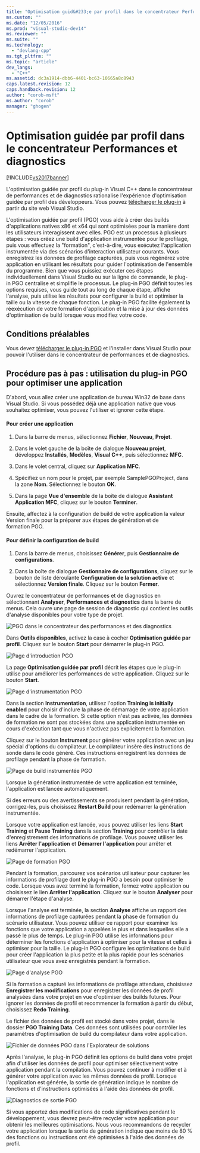 ```yaml
---
title: "Optimisation guid&#233;e par profil dans le concentrateur Performances et diagnostics | Microsoft Docs"
ms.custom: ""
ms.date: "12/05/2016"
ms.prod: "visual-studio-dev14"
ms.reviewer: ""
ms.suite: ""
ms.technology: 
  - "devlang-cpp"
ms.tgt_pltfrm: ""
ms.topic: "article"
dev_langs: 
  - "C++"
ms.assetid: dc3a1914-dbb6-4401-bc63-10665a8c8943
caps.latest.revision: 12
caps.handback.revision: 12
author: "corob-msft"
ms.author: "corob"
manager: "ghogen"
---
```

# Optimisation guid&#233;e par profil dans le concentrateur Performances et diagnostics
[!INCLUDE[vs2017banner](../../assembler/inline/includes/vs2017banner.md)]

L'optimisation guidée par profil du plug\-in Visual C\+\+ dans le concentrateur de performances et de diagnostics rationalise l'expérience d'optimisation guidée par profil des développeurs.  Vous pouvez [télécharger le plug\-in](http://go.microsoft.com/fwlink/p/?LinkId=327915) à partir du site web Visual Studio.  
  
 L'optimisation guidée par profil \(PGO\) vous aide à créer des builds d'applications natives x86 et x64 qui sont optimisées pour la manière dont les utilisateurs interagissent avec elles.  PGO est un processus à plusieurs étapes : vous créez une build d'application instrumentée pour le profilage, puis vous effectuez la "formation", c'est\-à\-dire, vous exécutez l'application instrumentée via des scénarios d'interaction utilisateur courants.  Vous enregistrez les données de profilage capturées, puis vous régénérez votre application en utilisant les résultats pour guider l'optimisation de l'ensemble du programme.  Bien que vous puissiez exécuter ces étapes individuellement dans Visual Studio ou sur la ligne de commande, le plug\-in PGO centralise et simplifie le processus.  Le plug\-in PGO définit toutes les options requises, vous guide tout au long de chaque étape, affiche l'analyse, puis utilise les résultats pour configurer la build et optimiser la taille ou la vitesse de chaque fonction.  Le plug\-in PGO facilite également la réexécution de votre formation d'application et la mise à jour des données d'optimisation de build lorsque vous modifiez votre code.  
  
## Conditions préalables  
 Vous devez [télécharger le plug\-in PGO](http://go.microsoft.com/fwlink/p/?LinkId=327915) et l'installer dans Visual Studio pour pouvoir l'utiliser dans le concentrateur de performances et de diagnostics.  
  
## Procédure pas à pas : utilisation du plug\-in PGO pour optimiser une application  
 D'abord, vous allez créer une application de bureau Win32 de base dans Visual Studio.  Si vous possédez déjà une application native que vous souhaitez optimiser, vous pouvez l'utiliser et ignorer cette étape.  
  
#### Pour créer une application  
  
1.  Dans la barre de menus, sélectionnez **Fichier**, **Nouveau**, **Projet**.  
  
2.  Dans le volet gauche de la boîte de dialogue **Nouveau projet**, développez **Installés**, **Modèles**, **Visual C\+\+**, puis sélectionnez **MFC**.  
  
3.  Dans le volet central, cliquez sur **Application MFC**.  
  
4.  Spécifiez un nom pour le projet, par exemple SamplePGOProject, dans la zone **Nom**.  Sélectionnez le bouton **OK**.  
  
5.  Dans la page **Vue d'ensemble** de la boîte de dialogue **Assistant Application MFC**, cliquez sur le bouton **Terminer**.  
  
 Ensuite, affectez à la configuration de build de votre application la valeur Version finale pour la préparer aux étapes de génération et de formation PGO.  
  
#### Pour définir la configuration de build  
  
1.  Dans la barre de menus, choisissez **Générer**, puis **Gestionnaire de configurations**.  
  
2.  Dans la boîte de dialogue **Gestionnaire de configurations**, cliquez sur le bouton de liste déroulante **Configuration de la solution active** et sélectionnez **Version finale**.  Cliquez sur le bouton **Fermer**.  
  
 Ouvrez le concentrateur de performances et de diagnostics en sélectionnant **Analyser**, **Performances et diagnostics** dans la barre de menus.  Cela ouvre une page de session de diagnostic qui contient les outils d'analyse disponibles pour votre type de projet.  
  
 ![PGO dans le concentrateur des performances et des diagnostics](../../build/reference/media/pgofig0hub.png "PGOFig0Hub")  
  
 Dans **Outils disponibles**, activez la case à cocher **Optimisation guidée par profil**.  Cliquez sur le bouton **Start** pour démarrer le plug\-in PGO.  
  
 ![Page d'introduction PGO](../../build/reference/media/pgofig1start.png "PGOFig1Start")  
  
 La page **Optimisation guidée par profil** décrit les étapes que le plug\-in utilise pour améliorer les performances de votre application.  Cliquez sur le bouton **Start**.  
  
 ![Page d'instrumentation PGO](../../build/reference/media/pgofig2instrument.png "PGOFig2Instrument")  
  
 Dans la section **Instrumentation**, utilisez l'option **Training is initially enabled** pour choisir d'inclure la phase de démarrage de votre application dans le cadre de la formation.  Si cette option n'est pas activée, les données de formation ne sont pas stockées dans une application instrumentée en cours d'exécution tant que vous n'activez pas explicitement la formation.  
  
 Cliquez sur le bouton **Instrument** pour générer votre application avec un jeu spécial d'options du compilateur.  Le compilateur insère des instructions de sonde dans le code généré.  Ces instructions enregistrent les données de profilage pendant la phase de formation.  
  
 ![Page de build instrumentée PGO](../../build/reference/media/pgofig3build.PNG "PGOFig3Build")  
  
 Lorsque la génération instrumentée de votre application est terminée, l'application est lancée automatiquement.  
  
 Si des erreurs ou des avertissements se produisent pendant la génération, corrigez\-les, puis choisissez **Restart Build** pour redémarrer la génération instrumentée.  
  
 Lorsque votre application est lancée, vous pouvez utiliser les liens **Start Training** et **Pause Training** dans la section **Training** pour contrôler la date d'enregistrement des informations de profilage.  Vous pouvez utiliser les liens **Arrêter l'application** et **Démarrer l'application** pour arrêter et redémarrer l'application.  
  
 ![Page de formation PGO](../../build/reference/media/pgofig4training.PNG "PGOFig4Training")  
  
 Pendant la formation, parcourez vos scénarios utilisateur pour capturer les informations de profilage dont le plug\-in PGO a besoin pour optimiser le code.  Lorsque vous avez terminé la formation, fermez votre application ou choisissez le lien **Arrêter l'application**.  Cliquez sur le bouton **Analyser** pour démarrer l'étape d'analyse.  
  
 Lorsque l'analyse est terminée, la section **Analyse** affiche un rapport des informations de profilage capturées pendant la phase de formation du scénario utilisateur.  Vous pouvez utiliser ce rapport pour examiner les fonctions que votre application a appelées le plus et dans lesquelles elle a passé le plus de temps.  Le plug\-in PGO utilise les informations pour déterminer les fonctions d'application à optimiser pour la vitesse et celles à optimiser pour la taille.  Le plug\-in PGO configure les optimisations de build pour créer l'application la plus petite et la plus rapide pour les scénarios utilisateur que vous avez enregistrés pendant la formation.  
  
 ![Page d'analyse PGO](../../build/reference/media/pgofig5analyze.png "PGOFig5Analyze")  
  
 Si la formation a capturé les informations de profilage attendues, choisissez **Enregistrer les modifications** pour enregistrer les données de profil analysées dans votre projet en vue d'optimiser des builds futures.  Pour ignorer les données de profil et recommencer la formation à partir du début, choisissez **Redo Training**.  
  
 Le fichier des données de profil est stocké dans votre projet, dans le dossier **PGO Training Data**.  Ces données sont utilisées pour contrôler les paramètres d'optimisation de build du compilateur dans votre application.  
  
 ![Fichier de données PGO dans l'Explorateur de solutions](../../build/reference/media/pgofig6data.png "PGOFig6Data")  
  
 Après l'analyse, le plug\-in PGO définit les options de build dans votre projet afin d'utiliser les données de profil pour optimiser sélectivement votre application pendant la compilation.  Vous pouvez continuer à modifier et à générer votre application avec les mêmes données de profil.  Lorsque l'application est générée, la sortie de génération indique le nombre de fonctions et d'instructions optimisées à l'aide des données de profil.  
  
 ![Diagnostics de sortie PGO](../../build/reference/media/pgofig7diagnostics.png "PGOFig7Diagnostics")  
  
 Si vous apportez des modifications de code significatives pendant le développement, vous devrez peut\-être recycler votre application pour obtenir les meilleures optimisations.  Nous vous recommandons de recycler votre application lorsque la sortie de génération indique que moins de 80 % des fonctions ou instructions ont été optimisées à l'aide des données de profil.